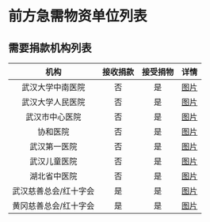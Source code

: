 # 前方急需物资单位列表

需要捐款机构列表
---
|机构|接收捐款|接受捐物|详情|
|:---:|:---:|:---:|:---:|
|武汉大学中南医院|否|是|[图片](img/wh-znyy.webp)|
|武汉大学人民医院|否|是|[图片](img/wh-rmyy.webp)|
|武汉市中心医院|否|是|[图片](img/wh-szxyy.webp)|
|协和医院|否|是|[图片](img/wh-xhyy.webp)|
|武汉第一医院|否|是|[图片](img/wh-1styy.webp)|
|武汉儿童医院|否|是|[图片](img/wh-etyy.webp)|
|湖北省中医院|否|是|[图片](img/wh-hbzyy.webp)|
|武汉慈善总会/红十字会|是|是|[图片](img/wh-redcross.webp)|
|黄冈慈善总会/红十字会|是|是|[图片](img/hg-redcross.webp)|
